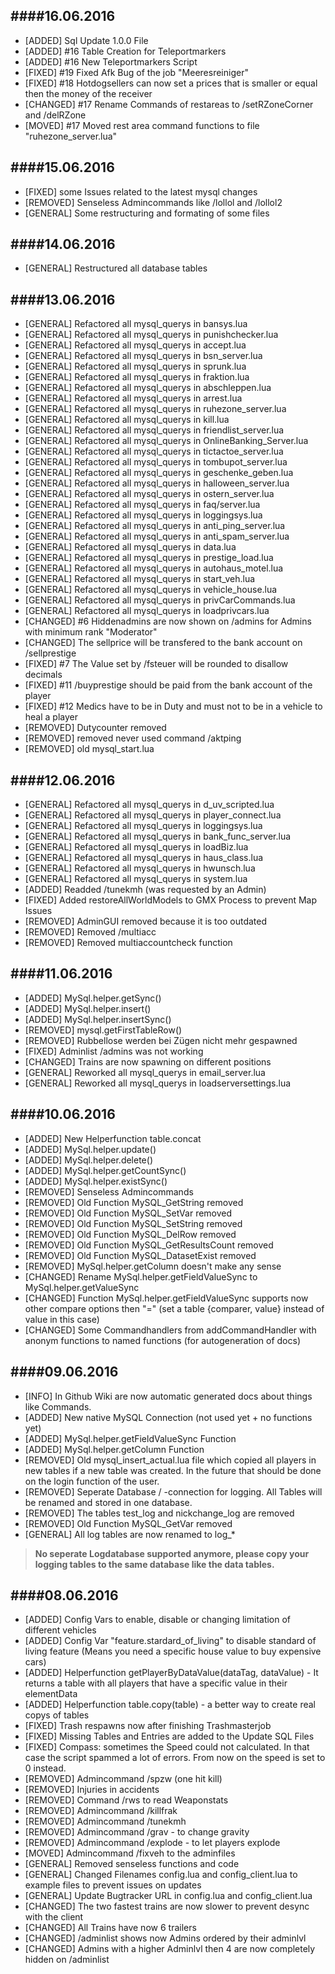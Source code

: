 ####16.06.2016
------
* [ADDED] Sql Update 1.0.0 File
* [ADDED] #16 Table Creation for Teleportmarkers
* [ADDED] #16 New Teleportmarkers Script
* [FIXED] #19 Fixed Afk Bug of the job "Meeresreiniger"
* [FIXED] #18 Hotdogsellers can now set a prices that is smaller or equal then the money of the receiver
* [CHANGED] #17 Rename Commands of restareas to /setRZoneCorner and /delRZone
* [MOVED] #17 Moved rest area command functions to file "ruhezone_server.lua"

####15.06.2016
------
* [FIXED] some Issues related to the latest mysql changes
* [REMOVED] Senseless Admincommands like /lollol and /lollol2
* [GENERAL] Some restructuring and formating of some files

####14.06.2016
------
* [GENERAL] Restructured all database tables

####13.06.2016
------
* [GENERAL] Refactored all mysql_querys in bansys.lua
* [GENERAL] Refactored all mysql_querys in punishchecker.lua
* [GENERAL] Refactored all mysql_querys in accept.lua
* [GENERAL] Refactored all mysql_querys in bsn_server.lua
* [GENERAL] Refactored all mysql_querys in sprunk.lua
* [GENERAL] Refactored all mysql_querys in fraktion.lua
* [GENERAL] Refactored all mysql_querys in abschleppen.lua
* [GENERAL] Refactored all mysql_querys in arrest.lua
* [GENERAL] Refactored all mysql_querys in ruhezone_server.lua
* [GENERAL] Refactored all mysql_querys in kill.lua
* [GENERAL] Refactored all mysql_querys in friendlist_server.lua
* [GENERAL] Refactored all mysql_querys in OnlineBanking_Server.lua
* [GENERAL] Refactored all mysql_querys in tictactoe_server.lua
* [GENERAL] Refactored all mysql_querys in tombupot_server.lua
* [GENERAL] Refactored all mysql_querys in geschenke_geben.lua
* [GENERAL] Refactored all mysql_querys in halloween_server.lua
* [GENERAL] Refactored all mysql_querys in ostern_server.lua
* [GENERAL] Refactored all mysql_querys in faq/server.lua
* [GENERAL] Refactored all mysql_querys in loggingsys.lua
* [GENERAL] Refactored all mysql_querys in anti_ping_server.lua
* [GENERAL] Refactored all mysql_querys in anti_spam_server.lua
* [GENERAL] Refactored all mysql_querys in data.lua
* [GENERAL] Refactored all mysql_querys in prestige_load.lua
* [GENERAL] Refactored all mysql_querys in autohaus_motel.lua
* [GENERAL] Refactored all mysql_querys in start_veh.lua
* [GENERAL] Refactored all mysql_querys in vehicle_house.lua
* [GENERAL] Refactored all mysql_querys in privCarCommands.lua
* [GENERAL] Refactored all mysql_querys in loadprivcars.lua
* [CHANGED] #6 Hiddenadmins are now shown on /admins for Admins with minimum rank "Moderator"
* [CHANGED] The sellprice will be transfered to the bank account on /sellprestige
* [FIXED] #7 The Value set by /fsteuer will be rounded to disallow decimals
* [FIXED] #11 /buyprestige should be paid from the bank account of the player
* [FIXED] #12 Medics have to be in Duty and must not to be in a vehicle to heal a player
* [REMOVED] Dutycounter removed
* [REMOVED] removed never used command /aktping
* [REMOVED] old mysql_start.lua

####12.06.2016
------
* [GENERAL] Refactored all mysql_querys in d_uv_scripted.lua
* [GENERAL] Refactored all mysql_querys in player_connect.lua
* [GENERAL] Refactored all mysql_querys in loggingsys.lua
* [GENERAL] Refactored all mysql_querys in bank_func_server.lua
* [GENERAL] Refactored all mysql_querys in loadBiz.lua
* [GENERAL] Refactored all mysql_querys in haus_class.lua
* [GENERAL] Refactored all mysql_querys in hwunsch.lua
* [GENERAL] Refactored all mysql_querys in system.lua
* [ADDED] Readded /tunekmh (was requested by an Admin)
* [FIXED] Added restoreAllWorldModels to GMX Process to prevent Map Issues
* [REMOVED] AdminGUI removed because it is too outdated
* [REMOVED] Removed /multiacc
* [REMOVED] Removed multiaccountcheck function 

####11.06.2016
------
* [ADDED] MySql.helper.getSync()
* [ADDED] MySql.helper.insert()
* [ADDED] MySql.helper.insertSync()
* [REMOVED] mysql.getFirstTableRow()
* [REMOVED] Rubbellose werden bei Zügen nicht mehr gespawned
* [FIXED] Adminlist /admins was not working
* [CHANGED] Trains are now spawning on different positions
* [GENERAL] Reworked all mysql_querys in email_server.lua
* [GENERAL] Reworked all mysql_querys in loadserversettings.lua

####10.06.2016
------
* [ADDED] New Helperfunction table.concat
* [ADDED] MySql.helper.update()
* [ADDED] MySql.helper.delete()
* [ADDED] MySql.helper.getCountSync()
* [ADDED] MySql.helper.existSync()
* [REMOVED] Senseless Admincommands
* [REMOVED] Old Function MySQL_GetString removed
* [REMOVED] Old Function MySQL_SetVar removed
* [REMOVED] Old Function MySQL_SetString removed
* [REMOVED] Old Function MySQL_DelRow removed
* [REMOVED] Old Function MySQL_GetResultsCount removed
* [REMOVED] Old Function MySQL_DatasetExist removed
* [REMOVED] MySql.helper.getColumn doesn't make any sense
* [CHANGED] Rename MySql.helper.getFieldValueSync to MySql.helper.getValueSync
* [CHANGED] Function MySql.helper.getFieldValueSync supports now other compare options then "=" (set a table {comparer, value} instead of value in this case)
* [CHANGED] Some Commandhandlers from addCommandHandler with anonym functions to named functions (for autogeneration of docs)

####09.06.2016
------
* [INFO] In Github Wiki are now automatic generated docs about things like Commands.
* [ADDED] New native MySQL Connection (not used yet + no functions yet)
* [ADDED] MySql.helper.getFieldValueSync Function
* [ADDED] MySql.helper.getColumn Function
* [REMOVED] Old mysql_insert_actual.lua file which copied all players in new tables if a new table was created. In the future that should be done on the login function of the user.
* [REMOVED] Seperate Database / -connection for logging. All Tables will be renamed and stored in one database.
* [REMOVED] The tables test_log and nickchange_log are removed
* [REMOVED] Old Function MySQL_GetVar removed
* [GENERAL] All log tables are now renamed to log_*

> <b>No seperate Logdatabase supported anymore, please copy your logging tables to the same database like the data tables.</b>

####08.06.2016
------
* [ADDED] Config Vars to enable, disable or changing limitation of different vehicles
* [ADDED] Config Var "feature.stardard_of_living" to disable standard of living feature (Means you need a specific house value to buy expensive cars)
* [ADDED] Helperfunction getPlayerByDataValue(dataTag, dataValue) - It returns a table with all players that have a specific value in their elementData
* [ADDED] Helperfunction table.copy(table) - a better way to create real copys of tables
* [FIXED] Trash respawns now after finishing Trashmasterjob 
* [FIXED] Missing Tables and Entries are added to the Update SQL Files
* [FIXED] Compass: sometimes the Speed could not calculated. In that case the script spammed a lot of errors. From now on the speed is set to 0 instead.
* [REMOVED] Admincommand /spzw (one hit kill)
* [REMOVED] Injuries in accidents
* [REMOVED] Command /rws to read Weaponstats
* [REMOVED] Admincommand /killfrak
* [REMOVED] Admincommand /tunekmh
* [REMOVED] Admincommand /grav - to change gravity
* [REMOVED] Admincommand /explode - to let players explode
* [MOVED] Admincommand /fixveh to the adminfiles
* [GENERAL] Removed senseless functions and code
* [GENERAL] Changed Filenames config.lua and config_client.lua to example files to prevent issues on updates
* [GENERAL] Update Bugtracker URL in config.lua and config_client.lua
* [CHANGED] The two fastest trains are now slower to prevent desync with the client
* [CHANGED] All Trains have now 6 trailers
* [CHANGED] /adminlist shows now Admins ordered by their adminlvl
* [CHANGED] Admins with a higher Adminlvl then 4 are now completely hidden on /adminlist